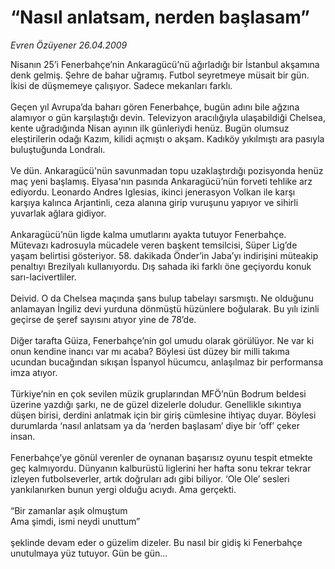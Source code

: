 # “Nasıl anlatsam, nerden başlasam”

*Evren Özüyener 26.04.2009*

<div class="taraf_structure_2col_1zq">
<div class="margen_n">



 <p>Nisanın 25’i Fenerbahçe’nin Ankaragücü’nü ağırladığı bir İstanbul akşamına denk gelmiş. Şehre de bahar uğramış. Futbol seyretmeye müsait bir gün. İkisi de düşmemeye çalışıyor. Sadece mekanları farklı. <br/><br/>Geçen yıl Avrupa’da baharı gören Fenerbahçe, bugün adını bile ağzına alamıyor o gün karşılaştığı devin. Televizyon aracılığıyla ulaşabildiği Chelsea, kente uğradığında Nisan ayının ilk günleriydi henüz. Bugün olumsuz eleştirilerin odağı Kazım, kilidi açmıştı o akşam. Kadıköy yıkılmıştı ara pasıyla buluştuğunda Londralı. <br/><br/>Ve dün. Ankaragücü'nün savunmadan topu uzaklaştırdığı pozisyonda henüz maç yeni başlamış. Elyasa'nın pasında Ankaragücü’nün forveti tehlike arz ediyordu. Leonardo Andres Iglesias, ikinci jenerasyon Volkan ile karşı karşıya kalınca Arjantinli, ceza alanına girip vuruşunu yapıyor ve sihirli yuvarlak ağlara gidiyor. <br/><br/>Ankaragücü’nün ligde kalma umutlarını ayakta tutuyor Fenerbahçe. Mütevazı kadrosuyla mücadele veren başkent temsilcisi, Süper Lig’de yaşam belirtisi gösteriyor. 58. dakikada Önder’in Jaba’yı indirişini müteakip penaltıyı Brezilyalı kullanıyordu. Dış sahada iki farklı öne geçiyordu konuk sarı-lacivertliler. <br/><br/>Deivid. O da Chelsea maçında şans bulup tabelayı sarsmıştı. Ne olduğunu anlamayan İngiliz devi yurduna dönmüştü hüzünlere boğularak. Bu yılı izinli geçirse de şeref sayısını atıyor yine de 78’de. <br/><br/>Diğer tarafta Güiza, Fenerbahçe’nin gol umudu olarak görülüyor. Ne var ki onun kendine inancı var mı acaba? Böylesi üst düzey bir milli takıma ucundan bucağından sıkışan İspanyol hücumcu, anlaşılmaz bir performansa imza atıyor. <br/><br/>Türkiye’nin en çok sevilen müzik gruplarından MFÖ’nün Bodrum beldesi üzerine yazdığı şarkı, ne de güzel dizelerle doludur. Genellikle sıkıntıya düşen birisi, derdini anlatmak için bir giriş cümlesine ihtiyaç duyar. Böylesi durumlarda ‘nasıl anlatsam ya da ‘nerden başlasam‘ diye bir ‘off’ çeker insan. <br/><br/>Fenerbahçe’ye gönül verenler de oynanan başarısız oyunu tespit etmekte geç kalmıyordu. Dünyanın kalburüstü liglerini her hafta sonu tekrar tekrar izleyen futbolseverler, artık doğruları adı gibi biliyor. ‘Ole Ole’ sesleri yankılanırken bunun yergi olduğu acıydı. Ama gerçekti. <br/><br/>“Bir zamanlar aşık olmuştum <br/>Ama şimdi, ismi neydi unuttum” <br/><br/>şeklinde devam eder o güzelim dizeler. Bu nasıl bir gidiş ki Fenerbahçe unutulmaya yüz tutuyor. Gün be gün…</p>

<br/>


<div id="taraf_not">
</div>

</div>


</div>
